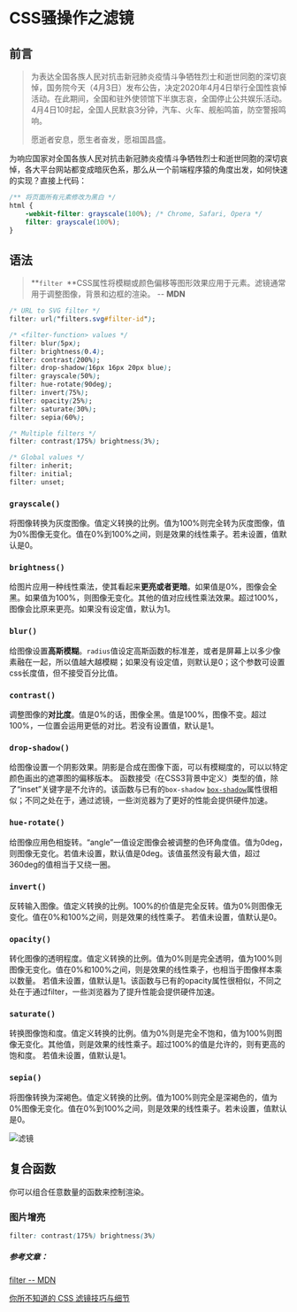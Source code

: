 

# CSS骚操作之滤镜

## 前言

>  为表达全国各族人民对抗击新冠肺炎疫情斗争牺牲烈士和逝世同胞的深切哀悼，国务院今天（4月3日）发布公告，决定2020年4月4日举行全国性哀悼活动。在此期间，全国和驻外使领馆下半旗志哀，全国停止公共娱乐活动。4月4日10时起，全国人民默哀3分钟，汽车、火车、舰船鸣笛，防空警报鸣响。
>
> 愿逝者安息，愿生者奋发，愿祖国昌盛。

为响应国家对全国各族人民对抗击新冠肺炎疫情斗争牺牲烈士和逝世同胞的深切哀悼，各大平台网站都变成暗灰色系，那么从一个前端程序猿的角度出发，如何快速的实现？直接上代码：

```css
/** 将页面所有元素修改为黑白 */
html {
    -webkit-filter: grayscale(100%); /* Chrome, Safari, Opera */
    filter: grayscale(100%);
}
```

## 语法

> **`filter `**CSS属性将模糊或颜色偏移等图形效果应用于元素。滤镜通常用于调整图像，背景和边框的渲染。 -- **MDN**

```css
/* URL to SVG filter */
filter: url("filters.svg#filter-id");

/* <filter-function> values */
filter: blur(5px);
filter: brightness(0.4);
filter: contrast(200%);
filter: drop-shadow(16px 16px 20px blue);
filter: grayscale(50%);
filter: hue-rotate(90deg);
filter: invert(75%);
filter: opacity(25%);
filter: saturate(30%);
filter: sepia(60%);

/* Multiple filters */
filter: contrast(175%) brightness(3%);

/* Global values */
filter: inherit;
filter: initial;
filter: unset;
```

###  `grayscale()`

将图像转换为灰度图像。值定义转换的比例。值为100%则完全转为灰度图像，值为0%图像无变化。值在0%到100%之间，则是效果的线性乘子。若未设置，值默认是0。

### `brightness()`

给图片应用一种线性乘法，使其看起来**更亮或者更暗**。如果值是0%，图像会全黑。如果值为100%，则图像无变化。其他的值对应线性乘法效果。超过100%，图像会比原来更亮。如果没有设定值，默认为1。

### `blur()`

给图像设置**高斯模糊**。`radius`值设定高斯函数的标准差，或者是屏幕上以多少像素融在一起，所以值越大越模糊；如果没有设定值，则默认是0；这个参数可设置css长度值，但不接受百分比值。

### `contrast()`

调整图像的**对比度**。值是0%的话，图像全黑。值是100%，图像不变。超过100%，一位置会运用更低的对比。若没有设置值，默认是1。

### `drop-shadow()`

给图像设置一个阴影效果。阴影是合成在图像下面，可以有模糊度的，可以以特定颜色画出的遮罩图的偏移版本。 函数接受`（`在CSS3背景中定义）类型的值，除了“inset”关键字是不允许的。该函数与已有的`box-shadow` [`box-shadow`](https://developer.mozilla.org/zh-CN/docs/Web/CSS/box-shadow)属性很相似；不同之处在于，通过滤镜，一些浏览器为了更好的性能会提供硬件加速。

### `hue-rotate()`

给图像应用色相旋转。“angle”一值设定图像会被调整的色环角度值。值为0deg，则图像无变化。若值未设置，默认值是0deg。该值虽然没有最大值，超过360deg的值相当于又绕一圈。

### `invert()`

反转输入图像。值定义转换的比例。100%的价值是完全反转。值为0%则图像无变化。值在0%和100%之间，则是效果的线性乘子。 若值未设置，值默认是0。

### `opacity()`

转化图像的透明程度。值定义转换的比例。值为0%则是完全透明，值为100%则图像无变化。值在0%和100%之间，则是效果的线性乘子，也相当于图像样本乘以数量。 若值未设置，值默认是1。该函数与已有的opacity属性很相似，不同之处在于通过filter，一些浏览器为了提升性能会提供硬件加速。

### `saturate()`

转换图像饱和度。值定义转换的比例。值为0%则是完全不饱和，值为100%则图像无变化。其他值，则是效果的线性乘子。超过100%的值是允许的，则有更高的饱和度。 若值未设置，值默认是1。

### `sepia()`

将图像转换为深褐色。值定义转换的比例。值为100%则完全是深褐色的，值为0%图像无变化。值在0%到100%之间，则是效果的线性乘子。若未设置，值默认是0。

![滤镜](https://raw.githubusercontent.com/Jokul518/fe-growth-path/master/imgs/CSS/滤镜.png)

## 复合函数

你可以组合任意数量的函数来控制渲染。

### 图片增亮

```css
filter: contrast(175%) brightness(3%)
```



##### 参考文章：

[filter -- MDN](https://developer.mozilla.org/zh-CN/docs/Web/CSS/filter)

[你所不知道的 CSS 滤镜技巧与细节](https://www.cnblogs.com/coco1s/p/7519460.html)

